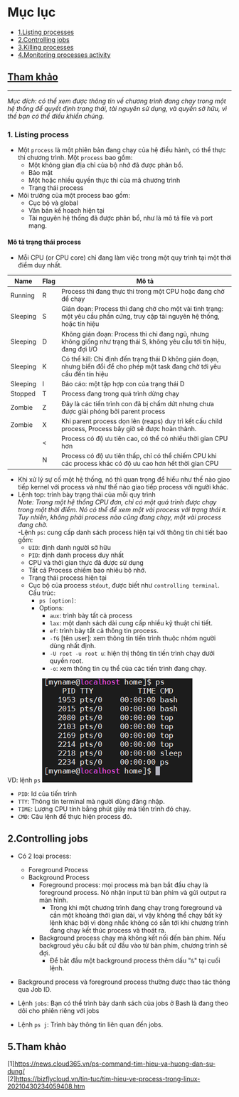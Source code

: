 # Mục lục     
 * [1.Listing processes](#1)  
 * [2.Controlling jobs](#2)  
 * [3.Killing processes](#3)  
 * [4.Monitoring processes activity](#4)

## [Tham khảo](#5)  
----
*Mục đích: có thể xem được thông tin về chương trình đang chạy trong một hệ thống để quyết định trạng thái, tài nguyên sử dụng, và quyền sở hữu, vì thế bạn có thể điều khiển chúng.*    

### 1. Listing process 
- Một `process` là một phiên bản đang chạy của hệ điều hành, có thể thực thi chương trình. Một `process` bao gồm:   
   - Một không gian địa chỉ của bộ nhớ đã được phân bổ.   
   - Bảo mật  
   - Một hoặc nhiều quyền thực thi của mã chương trình   
   - Trạng thái process    
- Môi trường của một process bao gồm:   
   - Cục bộ và global   
   - Văn bản kế hoạch hiện tại  
   - Tài nguyên hệ thống đã được phân bổ, như là mô tả file và port mạng.  

#### Mô tả trạng thái process   
- Mỗi CPU (or CPU core) chỉ đang làm việc trong một quy trình tại một thời điểm duy nhất.   

|Name|Flag|Mô tả|   
|----|----|----|   
|Running|R|Process thì đang thực thi trong một CPU hoặc đang chờ để chạy|  
|Sleeping|S |Gián đoạn: Process thì đang chờ cho một vài tình trạng: một yêu cầu phần cứng, truy cập tài nguyên hệ thống, hoặc tín hiệu|   
|Sleeping|D|Không gián đoạn: Process thì chỉ đang ngủ, nhưng không giống như trạng thái S, không yêu cầu tới tín hiệu, đang đợi I/O|  
|Sleeping|K|Có thể kill: Chỉ định đến trạng thái D không gián đoạn, nhưng biến đổi để cho phép một task đang chờ tới yêu cầu đến  tín hiệu|   
|Sleeping|I| Báo cáo: một tập hợp con của trạng thái D|  
|Stopped|T|Process đang trong quá trình dừng chạy|   
|Zombie|Z| Đây là các tiến trình con đã bị chấm dứt nhưng chưa được giải phóng bởi parent process|  
|Zombie|X|Khi parent process dọn lên (reaps) duy trì kết cấu child process, Process bây giờ sẽ được hoàn thành.|   
||<| Process có độ ưu tiên cao, có thể có nhiều thời gian CPU hơn|   
||N|Process có độ ưu tiên thấp, chỉ có thể chiếm CPU khi các process khác có độ ưu cao hơn hết thời gian CPU|   

- Khi xử lý sự cố một hệ thống, nó thì quan trọng để hiểu như thế nào giao tiếp kernel với process và như thế nào giao tiếp process với người khác.      
- Lệnh top: trình bày trạng thái của mỗi quy trình  
*Note: Trong một hệ thống CPU đơn, chỉ có một quá trình được chạy trong một thời điểm. Nó có thể để xem một vài process với trạng thái `R`. Tuy nhiên, không phải process nào cũng đang chạy, một vài process đang chờ.*     
-Lệnh `ps`: cung cấp danh sách process hiện tại với thông tin chi tiết bao gồm:   
   - `UID`: định danh người sở hữu   
   - `PID`: định danh process duy nhất   
   - CPU và thời gian thực đã được sử dụng   
   - Tất cả Process chiếm bao nhiêu bộ nhớ.    
   - Trạng thái process hiện tại  
   - Cục bộ của process `stdout`, được biết như `controlling terminal`.  
    Cấu trúc:  
      - `ps [option]`:    
      - Options:
         - `aux`: trình bày tất cả process   
         - `lax`: một danh sách dài cung cấp nhiều kỹ thuật chi tiết.   
         - `ef`: trình bày tất cả thông tin process.    
         - `-fG` [tên user]: xem thông tin tiến trình thuộc nhóm người dùng nhất định.      
         - `-U root -u root u`: hiện thị thông tin tiến trình chạy dưới quyền root.   
         - `-o`: xem thông tin cụ thể của các tiến trình đang chạy.  


VD: lệnh `ps`
     ![image](image/1.8.png)  

   - `PID`: Id của tiến trình   
   - `TTY`: Thông tin terminal mà người dùng đăng nhập.  
   - `TIME`: Lượng CPU tính bằng phút giây mà tiến trình đó chạy.   
   - `CMD`: Câu lệnh để thực hiện process đó.   


## 2.Controlling jobs    
- Có 2 loại process: 
   - Foreground Process
   - Background Process  
      - Foreground process: mọi process mà bạn bắt đầu chạy là foreground process. Nó nhận input từ bàn phím và gửi output ra màn hình.  
         - Trong khi một chương trình đang chạy trong foreground và cần một khoảng thời gian dài, vì vậy không thể chạy bất kỳ lệnh khác bởi vì dòng nhắc không có sẵn tới khi chương trình đang chạy kết thúc process và thoát ra.  
      - Background process chạy mà không kết nối đến bàn phím. Nếu backgroud yêu cầu bất cứ đầu vào từ bàn phím, chương trình sẽ đợi.   
         - Để bắt đầu một background process thêm dấu "`&`" tại cuối lệnh.   

- Background process và foreground process thường được thao tác thông qua Job ID.   
- Lệnh `jobs`: Bạn có thể trình bày danh sách của jobs ở Bash là đang theo dõi cho phiên riêng với jobs  
- Lệnh `ps j`: Trình bày thông tin liên quan đến jobs.  


## 5.Tham khảo   
[1]https://news.cloud365.vn/ps-command-tim-hieu-va-huong-dan-su-dung/   
[2]https://bizflycloud.vn/tin-tuc/tim-hieu-ve-process-trong-linux-20210430234059408.htm
